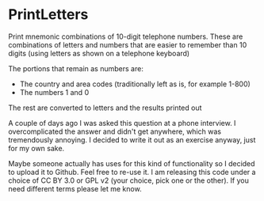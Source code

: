 PrintLetters
============

Print mnemonic combinations of 10-digit telephone numbers. These are combinations of letters and numbers 
that are easier to remember than 10 digits (using letters as shown on a telephone keyboard)

The portions that remain as numbers are:
* The country and area codes (traditionally left as is, for example 1-800)
* The numbers 1 and 0

The rest are converted to letters and the results printed out

A couple of days ago I was asked this question at a phone interview. I overcomplicated the answer and didn't get anywhere, 
which was tremendously annoying. I decided to write it out as an exercise anyway, just for my own sake.

Maybe someone actually has uses for this kind of functionality so I decided to upload it to Github.
Feel free to re-use it. I am releasing this code under a choice of CC BY 3.0 or GPL v2 (your choice, pick one or the other). 
If you need different terms please let me know.
